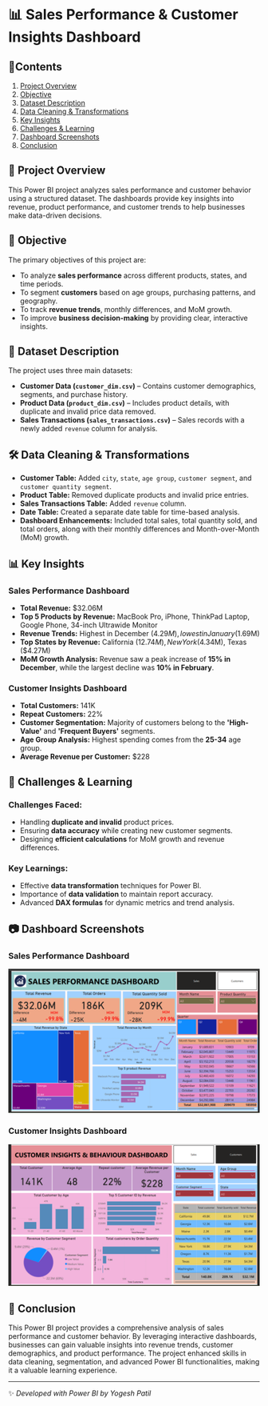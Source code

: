 # 📊 Sales Performance & Customer Insights Dashboard

## 📜Contents
1. [Project Overview](#-project-overview)
2. [Objective](#-objective)
3. [Dataset Description](#-dataset-description)
4. [Data Cleaning & Transformations](#-data-cleaning--transformations)
5. [Key Insights](#-key-insights)
6. [Challenges & Learning](#-challenges--learning)
7. [Dashboard Screenshots](#-dashboard-screenshots)
8. [Conclusion](#-conclusion)

## 📌 Project Overview
This Power BI project analyzes sales performance and customer behavior using a structured dataset. The dashboards provide key insights into revenue, product performance, and customer trends to help businesses make data-driven decisions.

## 🎯 Objective
The primary objectives of this project are:
- To analyze **sales performance** across different products, states, and time periods.
- To segment **customers** based on age groups, purchasing patterns, and geography.
- To track **revenue trends**, monthly differences, and MoM growth.
- To improve **business decision-making** by providing clear, interactive insights.

## 📂 Dataset Description
The project uses three main datasets:
- **Customer Data (`customer_dim.csv`)** – Contains customer demographics, segments, and purchase history.
- **Product Data (`product_dim.csv`)** – Includes product details, with duplicate and invalid price data removed.
- **Sales Transactions (`sales_transactions.csv`)** – Sales records with a newly added `revenue` column for analysis.

## 🛠 Data Cleaning & Transformations
- **Customer Table:** Added `city`, `state`, `age group`, `customer segment`, and `customer quantity segment`.
- **Product Table:** Removed duplicate products and invalid price entries.
- **Sales Transactions Table:** Added `revenue` column.
- **Date Table:** Created a separate date table for time-based analysis.
- **Dashboard Enhancements:** Included total sales, total quantity sold, and total orders, along with their monthly differences and Month-over-Month (MoM) growth.

## 📊 Key Insights
### Sales Performance Dashboard
- **Total Revenue:** $32.06M
- **Top 5 Products by Revenue:** MacBook Pro, iPhone, ThinkPad Laptop, Google Phone, 34-inch Ultrawide Monitor
- **Revenue Trends:** Highest in December ($4.29M), lowest in January ($1.69M)
- **Top States by Revenue:** California ($12.74M), New York ($4.34M), Texas ($4.27M)
- **MoM Growth Analysis:** Revenue saw a peak increase of **15% in December**, while the largest decline was **10% in February**.

### Customer Insights Dashboard
- **Total Customers:** 141K
- **Repeat Customers:** 22%
- **Customer Segmentation:** Majority of customers belong to the **'High-Value'** and **'Frequent Buyers'** segments.
- **Age Group Analysis:** Highest spending comes from the **25-34** age group.
- **Average Revenue per Customer:** $228

## 🚧 Challenges & Learning
### Challenges Faced:
- Handling **duplicate and invalid** product prices.
- Ensuring **data accuracy** while creating new customer segments.
- Designing **efficient calculations** for MoM growth and revenue differences.

### Key Learnings:
- Effective **data transformation** techniques for Power BI.
- Importance of **data validation** to maintain report accuracy.
- Advanced **DAX formulas** for dynamic metrics and trend analysis.

## 📷 Dashboard Screenshots
### Sales Performance Dashboard
![Sales Performance Dashboard](https://github.com/yogeshpatil4/sales-powerbi/blob/main/images/Screenshot%202025-04-06%20090656.png)

### Customer Insights Dashboard
![Customer Insights Dashboard](https://github.com/yogeshpatil4/sales-powerbi/blob/main/images/Screenshot%202025-04-06%20090712.png)

## 🎯 Conclusion
This Power BI project provides a comprehensive analysis of sales performance and customer behavior. By leveraging interactive dashboards, businesses can gain valuable insights into revenue trends, customer demographics, and product performance. The project enhanced skills in data cleaning, segmentation, and advanced Power BI functionalities, making it a valuable learning experience.

---
✨ *Developed with Power BI by Yogesh Patil*
